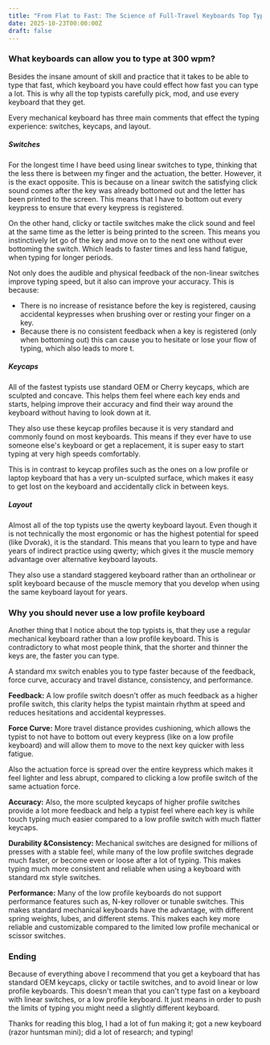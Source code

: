 ```yaml
---
title: "From Flat to Fast: The Science of Full‑Travel Keyboards Top Typists Rely On"
date: 2025-10-23T00:00:00Z
draft: false
---
```


### What keyboards can allow you to type at 300 wpm?

Besides the insane amount of skill and practice that it takes to be able to type that fast, which keyboard you have could effect how fast you can type a lot. This is why all the top typists carefully pick, mod, and use every keyboard that they get.

Every mechanical keyboard has three main comments that effect the typing experience: switches, keycaps, and layout.

##### Switches

For the longest time I have beed using linear switches to type, thinking that the less there is between my finger and the actuation, the better. However, it is the exact opposite. This is because on a linear switch the satisfying click sound comes after the key was already bottomed out and the letter has been printed to the screen. This means that I have to bottom out every keypress to ensure that every keypress is registered.

On the other hand, clicky or tactile switches make the click sound and feel at the same time as the letter is being printed to the screen. This means you instinctively let go of the key and move on to the next one without ever bottoming the switch. Which leads to faster times and less hand fatigue, when typing for longer periods.

Not only does the audible and physical feedback of the non-linear switches improve typing speed, but it also can improve your accuracy. This is because:
- There is no increase of resistance before the key is registered, causing accidental keypresses when brushing over or resting your finger on a key.
- Because there is no consistent feedback when a key is registered (only when bottoming out) this can cause you to hesitate or lose your flow of typing, which also leads to more t.
##### Keycaps

All of the fastest typists use standard OEM or Cherry keycaps, which are sculpted and concave. This helps them feel where each key ends and starts, helping improve their accuracy and find their way around the keyboard without having to look down at it.

They also use these keycap profiles because it is very standard and commonly found on most keyboards. This means if they ever have to use someone else's keyboard or get a replacement, it is super easy to start typing at very high speeds comfortably.

This is in contrast to keycap profiles such as the ones on a low profile or laptop keyboard that has a very un-sculpted surface, which makes it easy to get lost on the keyboard and accidentally click in between keys.
##### Layout

Almost all of the top typists use the qwerty keyboard layout. Even though it is not technically the most ergonomic or has the highest potential for speed (like Dvorak), it is the standard. This means that you learn to type and have years of indirect practice using qwerty; which gives it the muscle memory advantage over alternative keyboard layouts.

They also use a standard staggered keyboard rather than an ortholinear or split keyboard because of the muscle memory that you develop when using the same keyboard layout for years.

### Why you should never use a low profile keyboard

 Another thing that I notice about the top typists is, that they use a regular mechanical keyboard rather than a low profile keyboard. This is contradictory to what most people think, that the shorter and thinner the keys are, the faster you can type.

A standard mx switch enables you to type faster because of the feedback, force curve, accuracy and travel distance, consistency, and performance. 

**Feedback:**
A low profile switch doesn't offer as much feedback as a higher profile switch, this clarity helps the typist maintain rhythm at speed and reduces hesitations and accidental keypresses.

**Force Curve:**
More travel distance provides cushioning, which allows the typist to not have to bottom out every keypress (like on a low profile keyboard) and will allow them to move to the next key quicker with less fatigue.

Also the actuation force is spread over the entire keypress which makes it feel lighter and less abrupt, compared to clicking a low profile switch of the same actuation force.

**Accuracy:**
 Also, the more sculpted keycaps of higher profile switches provide a lot more feedback and help a typist feel where each key is while touch typing much easier compared to a low profile switch with much flatter keycaps.

**Durability &Consistency:**
Mechanical switches are designed for millions of presses with a stable feel, while many of the low profile switches degrade much faster, or become even or loose after a lot of typing. This makes typing much more consistent and reliable when using a keyboard with standard mx style switches.

**Performance:**
Many of the low profile keyboards do not support performance features such as, N-key rollover or tunable switches. This makes standard mechanical keyboards have the advantage, with different spring weights, lubes, and different stems. This makes each key more reliable and customizable compared to the limited low profile mechanical or scissor switches.

### Ending

Because of everything above I recommend that you get a keyboard that has standard OEM keycaps, clicky or tactile switches, and to avoid linear or low profile keyboards. This doesn't mean that you can't type fast on a keyboard with linear switches, or a low profile keyboard. It just means in order to push the limits of typing you might need a slightly different keyboard.

Thanks for reading this blog, I had a lot of fun making it; got a new keyboard (razor huntsman mini); did a lot of research; and typing!